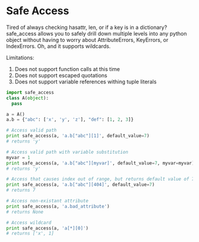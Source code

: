 Safe Access
==============

Tired of always checking hasattr, len, or if a key is in a dictionary? safe_access allows
you to safely drill down multiple levels into any python object without having to worry about
AttributeErrors, KeyErrors, or IndexErrors. Oh, and it supports wildcards.

Limitations:

1) Does not support function calls at this time
2) Does not support escaped quotations
3) Does not support variable references withing tuple literals


```python
import safe_access
class A(object):
  pass

a = A()
a.b = {"abc": ['x', 'y', 'z'], "def": [1, 2, 3]}

# Access valid path
print safe_access(a, 'a.b["abc"][1]', default_value=7)
# returns 'y'

# Access valid path with variable substitution
myvar = 1
print safe_access(a, 'a.b["abc"][myvar]', default_value=7, myvar=myvar)
# returns 'y'

# Access that causes index out of range, but returns default value of 7
print safe_access(a, 'a.b["abc"][404]', default_value=7)
# returns 7

# Access non-existant attribute
print safe_access(a, 'a.bad_attribute')
# returns None

# Access wildcard
print safe_access(a, 'a[*][0]')
# returns ['x', 1]
```

